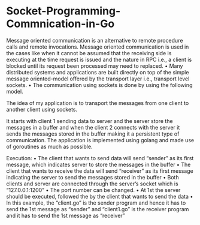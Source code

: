 # Socket-Programming-Commnication-in-Go
Message oriented communication is an alternative to remote procedure calls and remote invocations. Message oriented communication is used in the cases like when it cannot be assumed that the receiving side is executing at the time request is issued and the nature in RPC i.e., a client is blocked until its request been processed may need to replaced.
•	Many distributed systems and applications are built directly on top of the simple message oriented-model offered by the transport layer i.e., transport level sockets.
•	The communication using sockets is done by using the following model.



The idea of my application is to transport the messages from one client to another client using sockets.


It starts with client 1 sending data to server and the server store the messages in a buffer and when the client 2 connects with the server it sends the messages stored in the buffer making it a persistent type of communication. 
The application is implemented using golang and made use of goroutines as much as possible.



Execution:
•	The client that wants to send data will send “sender” as its first message, which indicates server to store the messages in the buffer
•	The client that wants to receive the data will send “receiver” as its first message indicating the server to send the messages stored in the buffer
•	Both clients and server are connected through the server’s socket which is “127.0.0.1:1200”
•	The port number can be changed.
•	At 1st the server should be executed, followed the by the client that wants to send the data
•	In this example, the “client.go” is the sender program and hence it has to send the 1st message as “sender” and “client1.go” is the receiver program and it has to send the 1st message as “receiver”
